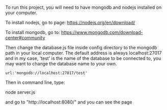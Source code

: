 To run this project, you will need to have mongodb and nodejs installed on your computer.

To install nodejs, go to page:
https://nodejs.org/en/download/

To install mongodb, go to:
https://www.mongodb.com/download-center#community

Then change the database.js file inside config directory to the mongodb 
path in your local computer. The default address is always localhost:27017 and in my case, 'test' is the name of the database to be connected to, you may want to change the database name to your own.

	url:'mongodb://localhost:27017/test'


Then in command line, type:

node server.js 


and go to "http://localhost:8080/" and you can see the page


